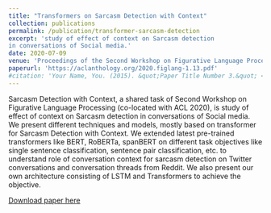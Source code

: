 ```yaml
---
title: "Transformers on Sarcasm Detection with Context"
collection: publications
permalink: /publication/transformer-sarcasm-detection
excerpt: 'study of effect of context on Sarcasm detection
in conversations of Social media.'
date: 2020-07-09
venue: 'Proceedings of the Second Workshop on Figurative Language Processing, Association for Computational Linguistics'
paperurl: 'https://aclanthology.org/2020.figlang-1.13.pdf'
#citation: 'Your Name, You. (2015). &quot;Paper Title Number 3.&quot; <i>Journal 1</i>. 1(3).'
---
```

Sarcasm Detection with Context, a shared task
of Second Workshop on Figurative Language
Processing (co-located with ACL 2020), is
study of effect of context on Sarcasm detection
in conversations of Social media. We present
different techniques and models, mostly based
on transformer for Sarcasm Detection with
Context. We extended latest pre-trained transformers like BERT, RoBERTa, spanBERT on
different task objectives like single sentence
classification, sentence pair classification, etc.
to understand role of conversation context for
sarcasm detection on Twitter conversations
and conversation threads from Reddit. We
also present our own architecture consisting of
LSTM and Transformers to achieve the objective.

[Download paper here](https://aclanthology.org/2020.figlang-1.13.pdf)

<!-- Recommended citation: Your Name, You. (2015). "Paper Title Number 3." <i>Journal 1</i>. 1(3). -->